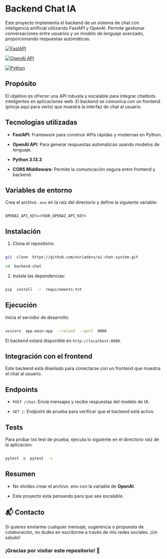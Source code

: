  

# Backend Chat IA

  

Este proyecto implementa el backend de un sistema de chat con inteligencia artificial utilizando FastAPI y OpenAI. Permite gestionar conversaciones entre usuarios y un modelo de lenguaje avanzado, proporcionando respuestas automáticas.

[![FastAPI](https://img.shields.io/badge/FastAPI-005571?style=for-the-badge&logo=fastapi)](https://fastapi.tiangolo.com/)

[![OpenAI API](https://img.shields.io/badge/OpenAI-4A4A55?style=for-the-badge&logo=openai)](https://platform.openai.com/)

[![Python](https://img.shields.io/badge/Python-3.13.3-blue?style=for-the-badge&logo=python&logoColor=yellow)](https://www.python.org/downloads/release/python-3133/)

  
  
  

## Propósito

  

El objetivo es ofrecer una API robusta y escalable para integrar chatbots inteligentes en aplicaciones web. El backend se comunica con un frontend (pincja aquí para verlo) que muestra la interfaz de chat al usuario.

  

## Tecnologías utilizadas

  

-  **FastAPI**: Framework para construir APIs rápidas y modernas en Python.

  

-  **OpenAI API**: Para generar respuestas automáticas usando modelos de lenguaje.

  

-  **Python 3.13.3**

  

-  **CORS Middleware**: Permite la comunicación segura entre frontend y backend.

  

## Variables de entorno

  

Crea el archivo `.env` en la raíz del directorio y define la siguiente variable:

  
  

```env

OPENAI_API_KEY=<YOUR_OPENAI_API_KEY>

```

  

## Instalación

  

  

1. Clona el repositorio:

  

```bash

git  clone  https://github.com/nuriadevs/ai-chat-system.git

cd  backend-chat

```

  

  

2. Instala las dependencias:

  

```bash

pip  install  -r  requirements.txt

```

  

  

## Ejecución

  

  

Inicia el servidor de desarrollo:

  

```bash

uvicorn  app.main:app  --reload  --port  8000

```

  

  

El backend estará disponible en `http://localhost:8000`.

  

  

## Integración con el frontend

  

  

Este backend está diseñado para conectarse con un frontend que muestra el chat al usuario.

  

  

## Endpoints

  

  

-  `POST /chat`: Envía mensajes y recibe respuestas del modelo de IA.

  

-  `GET /`: Endpoint de prueba para verificar que el backend está activo.

  

## Tests

  

Para probar los test de prueba, ejecuta lo siguiente en el directorio raíz de la aplicación:

```bash

pytest  o  pytest  -s

```

  

## Resumen

  

- No olvides crear el archivo .env con la variable de **OpenAI**.

  

- Este proyecto esta pensando para que sea escalable.

  
  

## 📬 Contacto

  

Si quieres enviarme cualquier mensaje, sugerencia o propuesta de colaboración, no dudes en escribirme a través de mis redes sociales. ¡Un saludo!

  
  

### ¡Gracias por visitar este repositorio! 🚀